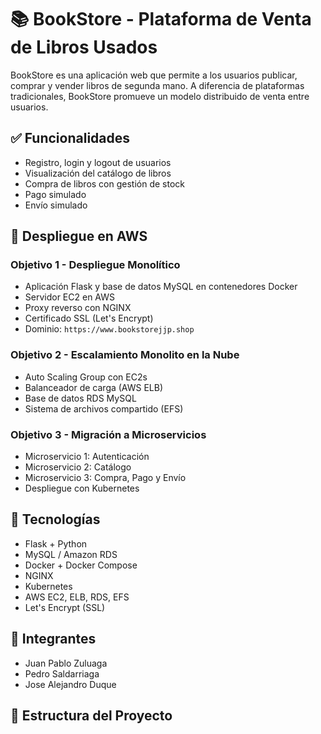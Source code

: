 # 📚 BookStore - Plataforma de Venta de Libros Usados

BookStore es una aplicación web que permite a los usuarios publicar, comprar y vender libros de segunda mano. A diferencia de plataformas tradicionales, BookStore promueve un modelo distribuido de venta entre usuarios.

## ✅ Funcionalidades

- Registro, login y logout de usuarios
- Visualización del catálogo de libros
- Compra de libros con gestión de stock
- Pago simulado
- Envío simulado

## 🚀 Despliegue en AWS

### Objetivo 1 - Despliegue Monolítico
- Aplicación Flask y base de datos MySQL en contenedores Docker
- Servidor EC2 en AWS
- Proxy reverso con NGINX
- Certificado SSL (Let's Encrypt)
- Dominio: `https://www.bookstorejjp.shop`

### Objetivo 2 - Escalamiento Monolito en la Nube
- Auto Scaling Group con EC2s
- Balanceador de carga (AWS ELB)
- Base de datos RDS MySQL
- Sistema de archivos compartido (EFS)

### Objetivo 3 - Migración a Microservicios
- Microservicio 1: Autenticación
- Microservicio 2: Catálogo
- Microservicio 3: Compra, Pago y Envío
- Despliegue con Kubernetes

## 🧰 Tecnologías

- Flask + Python
- MySQL / Amazon RDS
- Docker + Docker Compose
- NGINX
- Kubernetes
- AWS EC2, ELB, RDS, EFS
- Let's Encrypt (SSL)

## 👥 Integrantes

- Juan Pablo Zuluaga  
- Pedro Saldarriaga  
- Jose Alejandro Duque  

## 📁 Estructura del Proyecto

